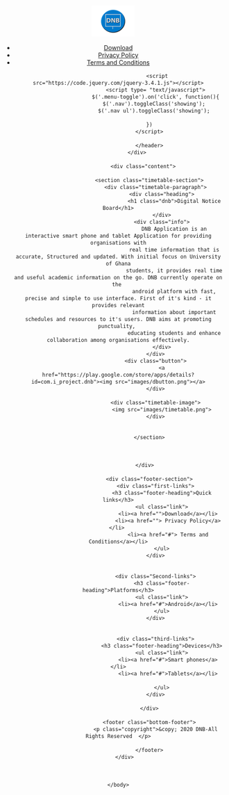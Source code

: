 <!DOCTYPE html>
<html  lang="en">
    <head>
        <meta charset="UTF-8">
        <meta name="viewport" content="width=device-width, initial-scale=1.0">
        <meta http-equiv="X-UA-Compatible" content="ie=edge">
        <script src="https://kit.fontawesome.com/7470bacc54.js"></script>
        <link href="https://fonts.googleapis.com/css?family=Montserrat|Open+Sans+Condensed:300|Oswald|Roboto&display=swap" rel="stylesheet">
        <script src="https://kit.fontawesome.com/bd832a5ee6.js" crossorigin="anonymous"></script>        
        <link href="https://fonts.googleapis.com/css?family=Open+Sans:400,600,700" rel="stylesheet">
        <link rel="icon" type="image/icon" href="images/logoo.png" />
        <title>DNB</title>
        <link href="css/homepage.css" rel="stylesheet" type="text/css">
    </head>
    <body>
        <div class="wholepage">
                <div id="header">
                        <header>
                             <div class= "Logo"><img src="images/logoo.png"> </div>
                             <i class="fa fa-bars menu-toggle" ></i>
                             <Ul class="nav">
                             <li><a href="https://play.google.com/store/apps/details?id=com.i_project.dnb"> Download</a></li> 
                             <li><a href="privacy.html"> Privacy Policy</a></li> 
                              <li><a href="terms.html"> Terms and Conditions</a></li>

                             <script src="https://code.jquery.com/jquery-3.4.1.js"></script>
                            <script type= "text/javascript">
                            $('.menu-toggle').on('click', function(){
                            $('.nav').toggleClass('showing'); 
                            $('.nav ul').toggleClass('showing'); 
                
                        })
                        </script>
                   
                        </header>
                </div>

                    <div class="content">

                        <section class="timetable-section">
                            <div class="timetable-paragraph">
                                <div class="heading">
                                        <h1 class="dnb">Digital Notice Board</h1>
                                </div>
                                <div class="info">
                                        DNB Application is an interactive smart phone and tablet Application for providing organisations with
                                        real time information that is accurate, Structured and updated. With initial focus on University of Ghana
                                        students, it provides real time and useful academic information on the go. DNB currently operate on the 
                                        android platform with fast, precise and simple to use interface. First of it's kind - it provides relevant
                                        information about important schedules and resources to it's users. DNB aims at promoting punctuality, 
                                        educating students and enhance collaboration among organisations effectively.
                                </div>
                            </div>
                            <div class="button">
                                <a href="https://play.google.com/store/apps/details?id=com.i_project.dnb"><img src="images/dbutton.png"></a>
                            </div>

                            <div class="timetable-image">
                                <img src="images/timetable.png">
                            </div>

                        
                        </section>
                        
                       
                            
                     </div>

                        <div class="footer-section">
                            <div class="first-links">
                                <h3 class="footer-heading">Quick links</h3>
                                <ul class="link">
                                    <li><a href="">Download</a></li>
                                    <li><a href=""> Privacy Policy</a></li> 
                                    <li><a href="#"> Terms and Conditions</a></li>
                                </ul>
                            </div>
                            

                            <div class="Second-links">
                                <h3 class="footer-heading">Platforms</h3>
                                <ul class="link">
                                    <li><a href="#">Android</a></li>
                                </ul>
                            </div>
                           

                            <div class="third-links">
                                <h3 class="footer-heading">Devices</h3>
                                <ul class="link">
                                    <li><a href="#">Smart phones</a></li>
                                    <li><a href="#">Tablets</a></li>
    
                                </ul>
                            </div>
                           
                        </div>

                        <footer class="bottom-footer">
                            <p class="copyright">&copy; 2020 DNB-All Rights Reserved  </p>
                           
                        </footer>
        </div>
       

        
    </body>
</html>
